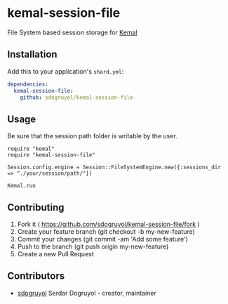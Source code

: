 # kemal-session-file

File System based session storage for [Kemal](http://github.com/sdogruyo/kemal)

## Installation


Add this to your application's `shard.yml`:

```yaml
dependencies:
  kemal-session-file:
    github: sdogruyol/kemal-session-file
```


## Usage

Be sure that the session path folder is writable by the user.

```crystal
require "kemal"
require "kemal-session-file"

Session.config.engine = Session::FileSystemEngine.new({:sessions_dir => "./your/session/path/"})

Kemal.run
```



## Contributing

1. Fork it ( https://github.com/sdogruyol/kemal-session-file/fork )
2. Create your feature branch (git checkout -b my-new-feature)
3. Commit your changes (git commit -am 'Add some feature')
4. Push to the branch (git push origin my-new-feature)
5. Create a new Pull Request

## Contributors

- [sdogruyol](https://github.com/sdogruyol) Serdar Dogruyol - creator, maintainer
